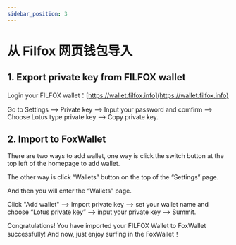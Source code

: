 ```yaml
---
sidebar_position: 3
---
```


# 从 Filfox 网页钱包导入

## 1. Export private key from FILFOX wallet

Login your FILFOX wallet：[https://wallet.filfox.info](https://wallet.filfox.info)

Go to Settings —> Private key —> Input your password and comfirm —> Choose Lotus type private key —> Copy private key.

<!-- ![](img/docs/filfox-export-0.png)
![](img/docs/filfox-export-1.png)
![](img/docs/filfox-export-2.png)
![](img/docs/filfox-export-3.png) -->

## 2. Import to FoxWallet

There are two ways to add wallet, one way is click the switch button at the top left of the homepage to add wallet. 

<!-- ![](img/docs/add-wallet-1.png) -->

The other way is click “Wallets” button on the top of the “Settings” page.

<!-- ![](img/docs/add-wallet-2.png) -->

And then you will enter the “Wallets” page.

Click "Add wallet" —> Import private key —> set your wallet name and choose “Lotus private key” —> input your private key —> Summit.

<!-- ![](img/docs/import-lotus.png) -->

Congratulations! You have imported your FILFOX Wallet to FoxWallet successfully! And now, just enjoy surfing in the FoxWallet！



